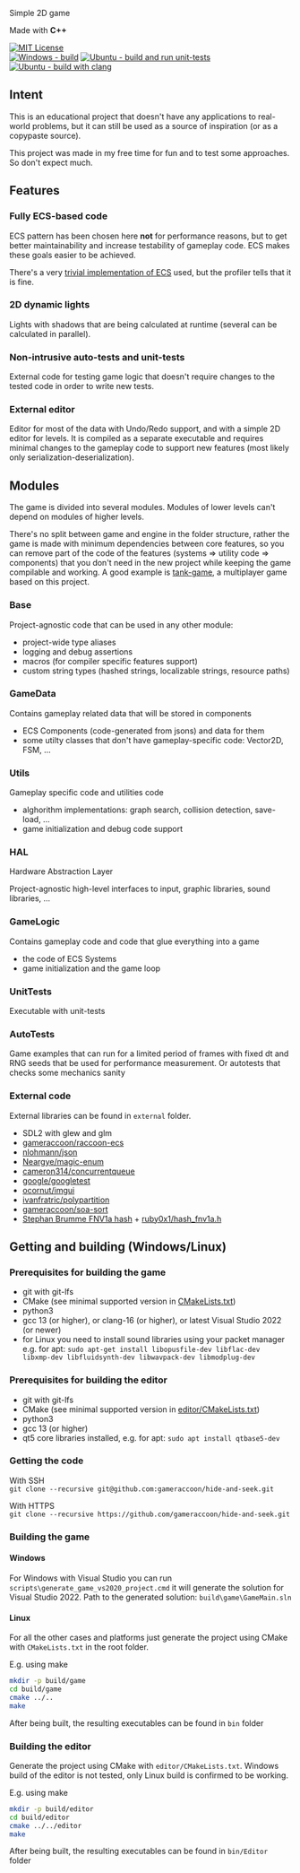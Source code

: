 Simple 2D game

Made with **C++**

[![MIT License](https://img.shields.io/github/license/gameraccoon/hide-and-seek)](https://github.com/gameraccoon/hide-and-seek/blob/develop/License.txt)  
[![Windows - build](https://github.com/gameraccoon/hide-and-seek/actions/workflows/build-game-windows.yml/badge.svg)](https://github.com/gameraccoon/hide-and-seek/actions/workflows/build-game-windows.yml) [![Ubuntu - build and run unit-tests](https://github.com/gameraccoon/hide-and-seek/actions/workflows/build-game-ubuntu.yml/badge.svg)](https://github.com/gameraccoon/hide-and-seek/actions/workflows/build-game-ubuntu.yml) [![Ubuntu - build with clang](https://github.com/gameraccoon/hide-and-seek/actions/workflows/build-game-ubuntu-clang.yml/badge.svg)](https://github.com/gameraccoon/hide-and-seek/actions/workflows/build-game-ubuntu-clang.yml)

## Intent
This is an educational project that doesn't have any applications to real-world problems, but it can still be used as a source of inspiration (or as a copypaste source).

This project was made in my free time for fun and to test some approaches. So don't expect much.

## Features
### Fully ECS-based code
ECS pattern has been chosen here **not** for performance reasons, but to get better maintainability and increase testability of gameplay code. ECS makes these goals easier to be achieved.

There's a very [trivial implementation of ECS](https://github.com/gameraccoon/raccoon-ecs) used, but the profiler tells that it is fine.

### 2D dynamic lights
Lights with shadows that are being calculated at runtime (several can be calculated in parallel).

### Non-intrusive auto-tests and unit-tests
External code for testing game logic that doesn't require changes to the tested code in order to write new tests.

### External editor
Editor for most of the data with Undo/Redo support, and with a simple 2D editor for levels. It is compiled as a separate executable and requires minimal changes to the gameplay code to support new features (most likely only serialization-deserialization).

## Modules
The game is divided into several modules. Modules of lower levels can't depend on modules of higher levels.

There's no split between game and engine in the folder structure, rather the game is made with minimum dependencies between core features, so you can remove part of the code of the features (systems => utility code => components) that you don't need in the new project while keeping the game compilable and working. A good example is [tank-game](https://github.com/gameraccoon/tank-game), a multiplayer game based on this project.

### Base
Project-agnostic code that can be used in any other module:
- project-wide type aliases
- logging and debug assertions
- macros (for compiler specific features support)
- custom string types (hashed strings, localizable strings, resource paths)

### GameData
Contains gameplay related data that will be stored in components
- ECS Components (code-generated from jsons) and data for them
- some utilty classes that don't have gameplay-specific code: Vector2D, FSM, ...

### Utils
Gameplay specific code and utilities code
- alghorithm implementations: graph search, collision detection, save-load, ...
- game initialization and debug code support

### HAL
Hardware Abstraction Layer

Project-agnostic high-level interfaces to input, graphic libraries, sound libraries, ...

### GameLogic
Contains gameplay code and code that glue everything into a game
- the code of ECS Systems
- game initialization and the game loop

### UnitTests
Executable with unit-tests

### AutoTests
Game examples that can run for a limited period of frames with fixed dt and RNG seeds that be used for performance measurement. Or autotests that checks some mechanics sanity

### External code
External libraries can be found in `external` folder.

* SDL2 with glew and glm
* [gameraccoon/raccoon-ecs](https://github.com/gameraccoon/raccoon-ecs)
* [nlohmann/json](https://github.com/nlohmann/json)
* [Neargye/magic-enum](https://github.com/Neargye/magic_enum)
* [cameron314/concurrentqueue](https://github.com/cameron314/concurrentqueue)
* [google/googletest](https://github.com/google/googletest)
* [ocornut/imgui](https://github.com/ocornut/imgui)
* [ivanfratric/polypartition](https://github.com/ivanfratric/polypartition)
* [gameraccoon/soa-sort](https://github.com/gameraccoon/soa-sort)
* [Stephan Brumme FNV1a hash](https://create.stephan-brumme.com/fnv-hash/) + [ruby0x1/hash_fnv1a.h](https://gist.github.com/ruby0x1/81308642d0325fd386237cfa3b44785c)


## Getting and building (Windows/Linux)

### Prerequisites for building the game
- git with git-lfs
- CMake (see minimal supported version in [CMakeLists.txt](https://github.com/gameraccoon/hide-and-seek/blob/develop/CMakeLists.txt#L1=))
- python3
- gcc 13 (or higher), or clang-16 (or higher), or latest Visual Studio 2022 (or newer)
- for Linux you need to install sound libraries using your packet manager  
e.g. for apt: `sudo apt-get install libopusfile-dev libflac-dev libxmp-dev libfluidsynth-dev libwavpack-dev libmodplug-dev`

### Prerequisites for building the editor
- git with git-lfs
- CMake (see minimal supported version in [editor/CMakeLists.txt](https://github.com/gameraccoon/hide-and-seek/blob/develop/editor/CMakeLists.txt#L1=))
- python3
- gcc 13 (or higher)
- qt5 core libraries installed, e.g. for apt: `sudo apt install qtbase5-dev`

### Getting the code
With SSH  
`git clone --recursive git@github.com:gameraccoon/hide-and-seek.git`

With HTTPS  
`git clone --recursive https://github.com/gameraccoon/hide-and-seek.git`

### Building the game
#### Windows
For Windows with Visual Studio you can run `scripts\generate_game_vs2020_project.cmd` it will generate the solution for Visual Studio 2022. Path to the generated solution: `build\game\GameMain.sln`

#### Linux
For all the other cases and platforms just generate the project using CMake with `CMakeLists.txt` in the root folder.

E.g. using make
```bash
mkdir -p build/game
cd build/game
cmake ../..
make
```

After being built, the resulting executables can be found in `bin` folder

### Building the editor
Generate the project using CMake with `editor/CMakeLists.txt`. Windows build of the editor is not tested, only Linux build is confirmed to be working.

E.g. using make
```bash
mkdir -p build/editor
cd build/editor
cmake ../../editor
make
```

After being built, the resulting executables can be found in `bin/Editor` folder
